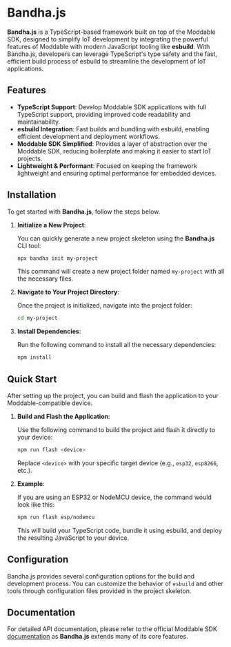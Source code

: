 # Bandha.js

**Bandha.js** is a TypeScript-based framework built on top of the Moddable SDK, designed to simplify IoT development by integrating the powerful features of Moddable with modern JavaScript tooling like **esbuild**. With Bandha.js, developers can leverage TypeScript's type safety and the fast, efficient build process of esbuild to streamline the development of IoT applications.

## Features

- **TypeScript Support**: Develop Moddable SDK applications with full TypeScript support, providing improved code readability and maintainability.
- **esbuild Integration**: Fast builds and bundling with esbuild, enabling efficient development and deployment workflows.
- **Moddable SDK Simplified**: Provides a layer of abstraction over the Moddable SDK, reducing boilerplate and making it easier to start IoT projects.
- **Lightweight & Performant**: Focused on keeping the framework lightweight and ensuring optimal performance for embedded devices.

## Installation

To get started with **Bandha.js**, follow the steps below.

1. **Initialize a New Project**:

   You can quickly generate a new project skeleton using the **Bandha.js** CLI tool:

   ```bash
   npx bandha init my-project
   ```

   This command will create a new project folder named `my-project` with all the necessary files.

2. **Navigate to Your Project Directory**:

   Once the project is initialized, navigate into the project folder:

   ```bash
   cd my-project
   ```

3. **Install Dependencies**:

   Run the following command to install all the necessary dependencies:

   ```bash
   npm install
   ```

## Quick Start

After setting up the project, you can build and flash the application to your Moddable-compatible device.

1. **Build and Flash the Application**:

   Use the following command to build the project and flash it directly to your device:

   ```bash
   npm run flash <device>
   ```

   Replace `<device>` with your specific target device (e.g., `esp32`, `esp8266`, etc.).

2. **Example**:

   If you are using an ESP32 or NodeMCU device, the command would look like this:

   ```bash
   npm run flash esp/nodemcu
   ```

   This will build your TypeScript code, bundle it using esbuild, and deploy the resulting JavaScript to your device.

## Configuration

Bandha.js provides several configuration options for the build and development process. You can customize the behavior of `esbuild` and other tools through configuration files provided in the project skeleton.

## Documentation

For detailed API documentation, please refer to the official Moddable SDK [documentation](https://github.com/Moddable-OpenSource/moddable) as **Bandha.js** extends many of its core features.
